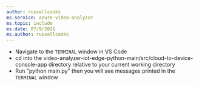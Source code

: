 ```yaml
---
author: russellcooks
ms.service: azure-video-analyzer
ms.topic: include
ms.date: 07/9/2021
ms.author: russellcooks
---
```

* Navigate to the `TERMINAL` window in VS Code
* cd into the video-analyzer-iot-edge-python-main/src/cloud-to-device-console-app directory relative to your current working directory
* Run "python main.py" then you will see messages printed in the `TERMINAL` window
